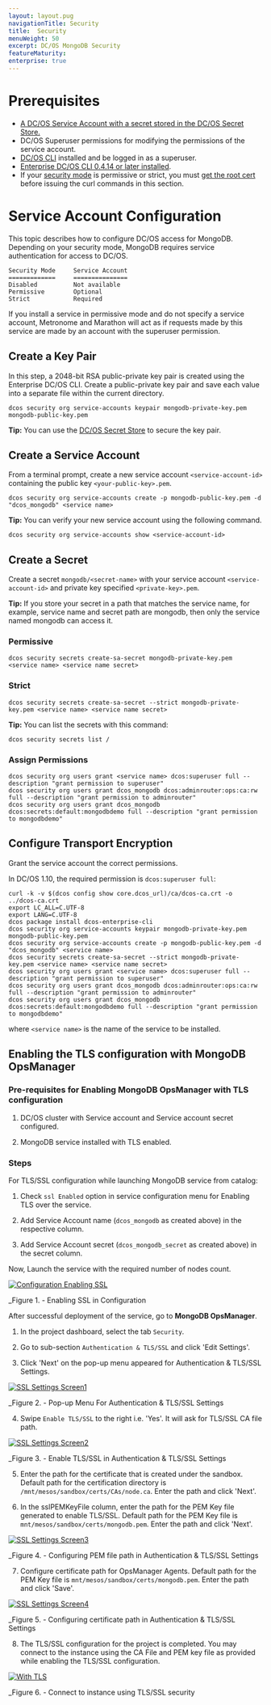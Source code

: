 ```yaml
---
layout: layout.pug
navigationTitle: Security
title:  Security
menuWeight: 50
excerpt: DC/OS MongoDB Security
featureMaturity:
enterprise: true
---
```


# Prerequisites
- [A DC/OS Service Account with a secret stored in the DC/OS Secret Store.](https://docs.mesosphere.com/latest/security/ent/service-auth/custom-service-auth/)
- DC/OS Superuser permissions for modifying the permissions of the service account.
- [DC/OS CLI](https://docs.mesosphere.com/1.10/cli/install/) installed and be logged in as a superuser.
- [Enterprise DC/OS CLI 0.4.14 or later installed](https://docs.mesosphere.com/1.10/cli/enterprise-cli/#ent-cli-install).
- If your [security mode](https://docs.mesosphere.com/1.10/security/ent/) is permissive or strict, you must [get the root cert](https://docs.mesosphere.com/1.10/security/ent/tls-ssl/get-cert/) before issuing the curl commands in this section.

# Service Account Configuration
This topic describes how to configure DC/OS access for MongoDB. Depending on your security mode, MongoDB requires service authentication for access to DC/OS.

    Security Mode     Service Account
    =============     ===============
    Disabled          Not available
    Permissive        Optional
    Strict 	          Required

If you install a service in permissive mode and do not specify a service account, Metronome and Marathon will act as if requests made by this service are made by an account with the superuser permission.

## Create a Key Pair

In this step, a 2048-bit RSA public-private key pair is created using the Enterprise DC/OS CLI.
Create a public-private key pair and save each value into a separate file within the current directory.

   ```shell
   dcos security org service-accounts keypair mongodb-private-key.pem mongodb-public-key.pem
   ```  
**Tip:** You can use the [DC/OS Secret Store](https://docs.mesosphere.com/1.10/security/ent/secrets/) to secure the key pair.

## Create a Service Account

From a terminal prompt, create a new service account `<service-account-id>` containing the public key `<your-public-key>.pem`.

   ```shell
   dcos security org service-accounts create -p mongodb-public-key.pem -d "dcos_mongodb" <service name>
   ``` 
**Tip:** You can verify your new service account using the following command.

   ```shell
   dcos security org service-accounts show <service-account-id>
   ``` 
## Create a Secret

Create a secret `mongodb/<secret-name>` with your service account `<service-account-id>` and private key specified `<private-key>.pem`.

**Tip:** If you store your secret in a path that matches the service name, for example, service name and secret path are mongodb, then only the service named mongodb can access it.

### Permissive     

   ```shell
   dcos security secrets create-sa-secret mongodb-private-key.pem <service name> <service name secret>
   ``` 
   
### Strict     

   ```shell
   dcos security secrets create-sa-secret --strict mongodb-private-key.pem <service name> <service name secret>
   ```    
**Tip:** You can list the secrets with this command:   
   ```shell
   dcos security secrets list /
   ```    

### Assign Permissions

   ```shell
   dcos security org users grant <service name> dcos:superuser full --description "grant permission to superuser" 
   dcos security org users grant dcos_mongodb dcos:adminrouter:ops:ca:rw full --description "grant permission to adminrouter"
   dcos security org users grant dcos_mongodb dcos:secrets:default:mongodbdemo full --description "grant permission to mongodbdemo"
   ```    


## Configure Transport Encryption

Grant the service account the correct permissions.

In DC/OS 1.10, the required permission is `dcos:superuser full`:

   ```shell
   curl -k -v $(dcos config show core.dcos_url)/ca/dcos-ca.crt -o ../dcos-ca.crt
   export LC_ALL=C.UTF-8
   export LANG=C.UTF-8
   dcos package install dcos-enterprise-cli
   dcos security org service-accounts keypair mongodb-private-key.pem mongodb-public-key.pem
   dcos security org service-accounts create -p mongodb-public-key.pem -d "dcos_mongodb" <service name>
   dcos security secrets create-sa-secret --strict mongodb-private-key.pem <service name> <service name secret>
   dcos security org users grant <service name> dcos:superuser full --description "grant permission to superuser"
   dcos security org users grant dcos_mongodb dcos:adminrouter:ops:ca:rw full --description "grant permission to adminrouter"
   dcos security org users grant dcos_mongodb dcos:secrets:default:mongodbdemo full --description "grant permission to mongodbdemo"
   ```
where `<service name>` is the name of the service to be installed.

## Enabling the TLS configuration with MongoDB OpsManager

### Pre-requisites for Enabling MongoDB OpsManager with TLS configuration
1) DC/OS cluster with Service account and Service account secret configured.

2) MongoDB service installed with TLS enabled.

### Steps
For TLS/SSL configuration while launching MongoDB service from catalog:
  1. Check `ssl Enabled` option in service configuration menu for Enabling TLS over the service.
  
  2. Add Service Account name (`dcos_mongodb` as created above) in the respective column.
   
  3. Add Service Account secret (`dcos_mongodb_secret` as created above) in the secret column.
  
  Now, Launch the service with the required number of nodes count.
  
  [<img src="../img/Ssl_enabled_config.png" alt="Configuration Enabling SSL"/>](../img/Ssl_enabled_config.png)
  
  _Figure 1. - Enabling SSL in Configuration
  
  After successful deployment of the service, go to **MongoDB OpsManager**. 
  
  1. In the project dashboard, select the tab `Security`.
  
  2. Go to sub-section `Authentication & TLS/SSL` and click 'Edit Settings'.
  
  3. Click 'Next' on the pop-up menu appeared for Authentication & TLS/SSL Settings.
  
  [<img src="../img/TLS_setting_screen1.png" alt="SSL Settings Screen1"/>](../img/TLS_setting_screen1.png)
  
  _Figure 2. - Pop-up Menu For Authentication & TLS/SSL Settings
  
  4. Swipe `Enable TLS/SSL` to the right i.e. 'Yes'. It will ask for TLS/SSL CA file path.
  
  [<img src="../img/tls_setting_screen2.png" alt="SSL Settings Screen2"/>](../img/tls_setting_screen2.png)
  
  _Figure 3. - Enable TLS/SSL in Authentication & TLS/SSL Settings
  
  5. Enter the path for the certificate that is created under the sandbox. Default path for the certification directory is `/mnt/mesos/sandbox/certs/CAs/node.ca`. Enter the path and click 'Next'.
  
  6. In the sslPEMKeyFile column, enter the path for the PEM Key file generated to enable TLS/SSL. Default path for the PEM Key file is `mnt/mesos/sandbox/certs/mongodb.pem`. Enter the path and click 'Next'.
  
  [<img src="../img/ssl_settings_screen3.png" alt="SSL Settings Screen3"/>](../img/ssl_settings_screen3.png)
  
  _Figure 4. - Configuring PEM file path in Authentication & TLS/SSL Settings
  
  7. Configure certificate path for OpsManager Agents. Default path for the PEM Key file is `mnt/mesos/sandbox/certs/mongodb.pem`. Enter the path and click 'Save'.
  
  [<img src="../img/ssl_settings_screen4.png" alt="SSL Settings Screen4"/>](../img/ssl_settings_screen4.png)
  
  _Figure 5. - Configuring certificate path in Authentication & TLS/SSL Settings
  
  8. The TLS/SSL configuration for the project is completed. You may connect to the instance using the CA File and PEM key file as provided while enabling the TLS/SSL configuration.
  
  [<img src="../img/TLS_Config_connect.png" alt="With TLS"/>](../img/TLS_Config_connect.png)
  
  _Figure 6. - Connect to instance using TLS/SSL security
  
  
